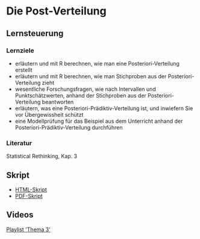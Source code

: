 
# Die Post-Verteilung


## Lernsteuerung


### Lernziele 

- erläutern und mit R berechnen, wie man eine Posteriori-Verteilung erstellt
- erläutern und mit R berechnen, wie man Stichproben aus der Posteriori-Verteilung zieht
- wesentliche Forschungsfragen, wie nach Intervallen und Punktschätzwerten, anhand der Stichproben aus der Posteriori-Verteilung beantworten
- erläutern, was eine Posteriori-Prädiktiv-Verteilung ist, und inwiefern Sie vor Übergewissheit schützt
- eine Modellprüfung für das Beispiel aus dem Unterricht anhand der Posteriori-Prädiktiv-Verteilung durchführen




### Literatur 

Statistical Rethinking, Kap. 3



<!-- # Folien, Videos -->
  
  
## Skript 

- [HTML-Skript](https://sebastiansauer.github.io/QM2-Folien/Themen/QM2-Thema3-Post-befragen.html#1)
- [PDF-Skript](https://sebastiansauer.github.io/QM2-Folien/Themen/QM2-Thema3-Post-befragen.pdf)




## Videos 

[Playlist 'Thema 3'](https://www.youtube.com/playlist?list=PLRR4REmBgpIE5-LMlRzSCkXVc2_4pZD2u)

